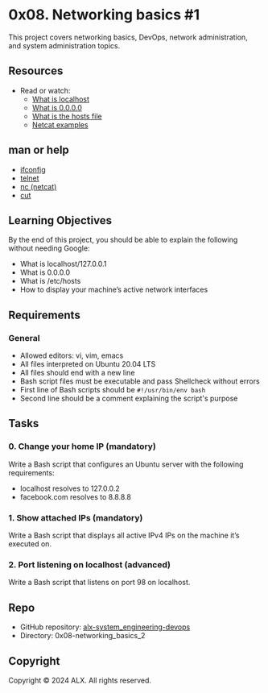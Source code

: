 # 0x08. Networking basics #1
This project covers networking basics, DevOps, network administration, and system administration topics.

## Resources
- Read or watch:
  - [What is localhost](https://en.wikipedia.org/wiki/Localhost)
  - [What is 0.0.0.0](https://en.wikipedia.org/wiki/0.0.0.0)
  - [What is the hosts file](https://en.wikipedia.org/wiki/Hosts_(file))
  - [Netcat examples](https://linux.die.net/man/1/nc)

## man or help
- [ifconfig](https://linux.die.net/man/8/ifconfig)
- [telnet](https://linux.die.net/man/1/telnet)
- [nc (netcat)](https://linux.die.net/man/1/nc)
- [cut](https://linux.die.net/man/1/cut)

## Learning Objectives
By the end of this project, you should be able to explain the following without needing Google:
- What is localhost/127.0.0.1
- What is 0.0.0.0
- What is /etc/hosts
- How to display your machine’s active network interfaces

## Requirements
### General
- Allowed editors: vi, vim, emacs
- All files interpreted on Ubuntu 20.04 LTS
- All files should end with a new line
- Bash script files must be executable and pass Shellcheck without errors
- First line of Bash scripts should be `#!/usr/bin/env bash`
- Second line should be a comment explaining the script's purpose

## Tasks
### 0. Change your home IP (mandatory)
Write a Bash script that configures an Ubuntu server with the following requirements:
- localhost resolves to 127.0.0.2
- facebook.com resolves to 8.8.8.8

### 1. Show attached IPs (mandatory)
Write a Bash script that displays all active IPv4 IPs on the machine it’s executed on.

### 2. Port listening on localhost (advanced)
Write a Bash script that listens on port 98 on localhost.

## Repo
- GitHub repository: [alx-system_engineering-devops](https://github.com/martinnyemba/alx-system_engineering-devops)
- Directory: 0x08-networking_basics_2

## Copyright
Copyright © 2024 ALX. All rights reserved.
